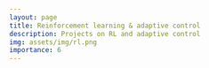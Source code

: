 ```yaml
---
layout: page
title: Reinforcement learning & adaptive control
description: Projects on RL and adaptive control
img: assets/img/rl.png
importance: 6
---
```


